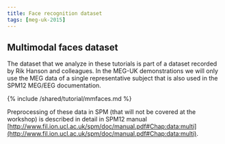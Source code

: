 ```yaml
---
title: Face recognition dataset
tags: [meg-uk-2015]
---
```


## Multimodal faces dataset

The dataset that we analyze in these tutorials is part of a dataset recorded by Rik Hanson and colleagues. In the MEG-UK demonstrations we will only use the MEG data of a single representative subject that is also used in the SPM12 MEG/EEG documentation.

{% include /shared/tutorial/mmfaces.md %}

Preprocessing of these data in SPM (that will not be covered at the workshop) is described in detail in SPM12 manual [http://www.fil.ion.ucl.ac.uk/spm/doc/manual.pdf#Chap:data:multi](http://www.fil.ion.ucl.ac.uk/spm/doc/manual.pdf#Chap:data:multi).

